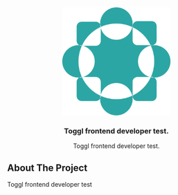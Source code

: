 <!-- PROJECT LOGO -->
<br />
<p align="center">
  <a href="https://github.com/TheBous">
    <img src="assets/reactssup.png" alt="Logo" width="250" height="250">
  </a>
  <h3 align="center">Toggl frontend developer test.</h3>
  <p align="center">
    Toggl frontend developer test.
  </p>
</p>

## About The Project

Toggl frontend developer test
